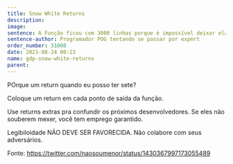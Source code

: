 ```yaml
---
title: Snow White Returns
description:
image:
sentence: A Função ficou com 3000 linhas porque é impossível deixar ela menor
sentence-author: Programador POG tentando se passar por expert
order_number: 31000
date: 2021-08-24 00:23
name: gdp-snow-white-returns
parent:
---
```


POrque um return quando eu posso ter sete?

Coloque um return em cada ponto de saída da função.

Use returns extras pra confundir os próximos desenvolvedores. Se eles não souberem mexer, você tem emprego garantido.

Legibiloidade NÃO DEVE SER FAVORECIDA. Não colabore com seus adversários.

Fonte: https://twitter.com/naosoumenor/status/1430367997173055489